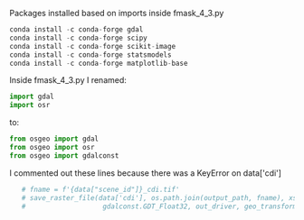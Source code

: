 Packages installed based on imports inside fmask_4_3.py
```py
conda install -c conda-forge gdal
conda install -c conda-forge scipy
conda install -c conda-forge scikit-image
conda install -c conda-forge statsmodels
conda install -c conda-forge matplotlib-base
```

Inside fmask_4_3.py I renamed:
```py
import gdal
import osr
```
to:
```py
from osgeo import gdal
from osgeo import osr
from osgeo import gdalconst
```

I commented out these lines because there was a KeyError on data['cdi']
```py
   # fname = f'{data["scene_id"]}_cdi.tif'
   # save_raster_file(data['cdi'], os.path.join(output_path, fname), xsize, ysize, 
   #                   gdalconst.GDT_Float32, out_driver, geo_transform, projection)
```
